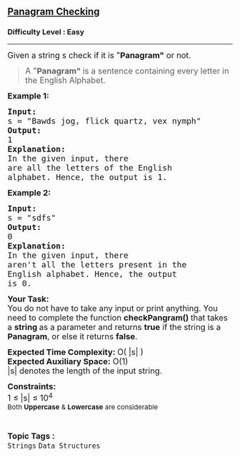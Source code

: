 <h2><a href="https://www.geeksforgeeks.org/problems/pangram-checking-1587115620/1">Panagram Checking</a></h2><h3>Difficulty Level : Easy</h3><hr><div class="problems_problem_content__Xm_eO"><p><span style="font-size: 18px;">Given a string s check if it is "<strong><span class="wiseone-analysis-result wiseone-analysis-result-entity wiseone-analysis-result-repeat">Panagram</span>"</strong> or not. </span></p>
<blockquote>
<p><span style="font-size: 18px;"><span class="wiseone-analysis-result wiseone-analysis-result-fact">A "<strong>Panagram" </strong>is a sentence containing every letter in the <span class="wiseone-analysis-result wiseone-analysis-result-entity">English Alphabet</span>.</span></span></p>
</blockquote>
<p><strong><span style="font-size: 18px;">Example 1:</span></strong></p>
<pre><strong><span style="font-size: 18px;">Input:
</span></strong><span style="font-size: 18px;">s = "Bawds jog, flick quartz, vex nymph"
<strong>Output: <br></strong>1<strong>
Explanation: <br></strong>In the given input, there
are all the letters of the <span class="wiseone-analysis-result wiseone-analysis-result-entity wiseone-analysis-result-repeat">English
alphabet</span>. Hence, the output is 1.</span>
</pre>
<p><strong><span style="font-size: 18px;">Example 2:</span></strong></p>
<pre><strong><span style="font-size: 18px;">Input:
</span></strong><span style="font-size: 18px;">s = "sdfs"
<strong>Output: <br></strong>0<strong>
Explanation:&nbsp;<br></strong>In the given input, there
aren't all the letters present in the
English alphabet. Hence, the output
is 0.</span></pre>
<p><span style="font-size: 18px;"><strong>Your Task:</strong><br>You do not have to take any input or print anything. You need to complete the function <strong>checkPangram()&nbsp;</strong>that takes a <strong>string </strong>as a parameter and returns <strong>true</strong> if the string is a <strong><span class="wiseone-analysis-result wiseone-analysis-result-entity wiseone-analysis-result-repeat">Panagram</span></strong>, or else it returns <strong>false</strong>.</span></p>
<p><span style="font-size: 18px;"><strong><span class="wiseone-analysis-result wiseone-analysis-result-entity">Expected Time</span> Complexity:&nbsp;</strong>O( |s| )<br><strong>Expected Auxiliary Space:</strong> O(1)<br>|s| denotes the length of the input string.</span></p>
<p><span style="font-size: 18px;"><strong>Constraints:</strong><br>1 ≤ |s| ≤ 10<sup>4<br>Both <strong><span class="wiseone-analysis-result wiseone-analysis-result-entity">Uppercase</span></strong> &amp; <strong>Lowercase</strong> are considerable</sup></span></p></div><br><p><span style=font-size:18px><strong>Topic Tags : </strong><br><code>Strings</code>&nbsp;<code>Data Structures</code>&nbsp;
